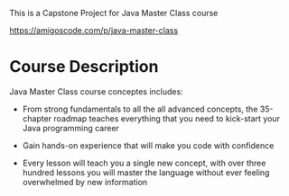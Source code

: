 This is a Capstone Project for Java Master Class course

https://amigoscode.com/p/java-master-class

# Course Description
Java Master Class course conceptes includes:

- From strong fundamentals to all the all advanced concepts, the 35-chapter roadmap teaches everything that you need to kick-start your Java programming career

- Gain hands-on experience that will make you code with confidence

- Every lesson will teach you a single new concept, with over three hundred lessons you will master the language without ever feeling overwhelmed by new information
